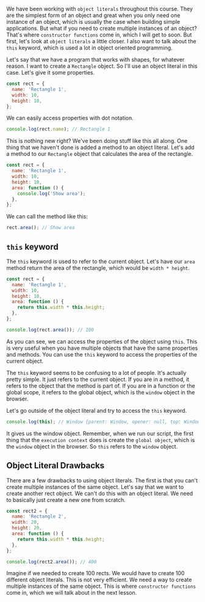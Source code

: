 We have been working with `object literals` throughout this course. They are the simplest form of an object and great when you only need one instance of an object, which is usually the case when building simple applications. But what if you need to create multiple instances of an object? That's where `constructor functions` come in, which I will get to soon. But first, let's look at `object literals` a little closer. I also want to talk about the `this` keyword, which is used a lot in object oriented programming.

Let's say that we have a program that works with shapes, for whatever reason. I want to create a `Rectangle` object. So I'll use an object literal in this case. Let's give it some properties.

```js
const rect = {
  name: 'Rectangle 1',
  width: 10,
  height: 10,
};
```

We can easily access properties with dot notation.

```js
console.log(rect.name); // Rectangle 1
```

This is nothing new right? We've been doing stuff like this all along. One thing that we haven't done is added a method to an object literal. Let's add a method to our `Rectangle` object that calculates the area of the rectangle.

```js
const rect = {
  name: 'Rectangle 1',
  width: 10,
  height: 10,
  area: function () {
    console.log('Show area');
  },
};
```

We can call the method like this:

```js
rect.area(); // Show area
```

## `this` keyword

The `this` keyword is used to refer to the current object. Let's have our `area` method return the area of the rectangle, which would be `width * height`.

```js
const rect = {
  name: 'Rectangle 1',
  width: 10,
  height: 10,
  area: function () {
    return this.width * this.height;
  },
};

console.log(rect.area()); // 100
```

As you can see, we can access the properties of the object using `this`. This is very useful when you have multiple objects that have the same properties and methods. You can use the `this` keyword to access the properties of the current object.

The `this` keyword seems to be confusing to a lot of people. It's actually pretty simple. It just refers to the current object. If you are in a method, it refers to the object that the method is part of. If you are in a function or the global scope, it refers to the global object, which is the `window` object in the browser.

Let's go outside of the object literal and try to access the `this` keyword.

```js
console.log(this); // Window {parent: Window, opener: null, top: Window, length: 0, frames: Window, …}
```

It gives us the window object. Remember, when we run our script, the first thing that the `execution context` does is create the `global object`, which is the `window` object in the browser. So `this` refers to the `window` object.

## Object Literal Drawbacks

There are a few drawbacks to using object literals. The first is that you can't create multiple instances of the same object. Let's say that we want to create another rect object. We can't do this with an object literal. We need to basically just create a new one from scratch.

```js
const rect2 = {
  name: 'Rectangle 2',
  width: 20,
  height: 20,
  area: function () {
    return this.width * this.height;
  },
};

console.log(rect2.area()); // 400
```

Imagine if we needed to create 100 rects. We would have to create 100 different object literals. This is not very efficient. We need a way to create multiple instances of the same object. This is where `constructor functions` come in, which we will talk about in the next lesson.
